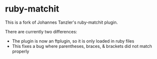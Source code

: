 ruby-matchit
============

This is a fork of Johannes Tanzler's ruby-matchit plugin.

There are currently two differences:

* The plugin is now an ftplugin, so it is only loaded in ruby files
* This fixes a bug where parentheses, braces, & brackets did not match properly
